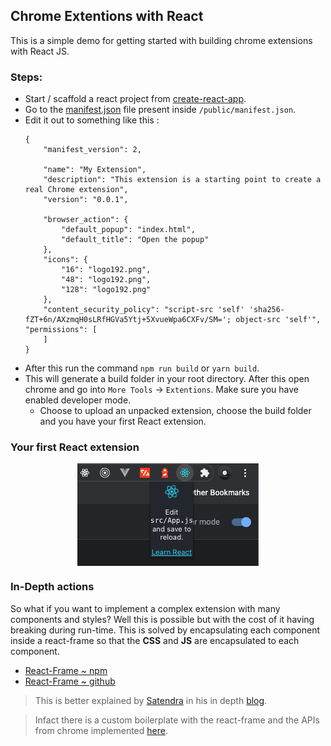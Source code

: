 ## Chrome Extentions with React 
This is a simple demo for getting started with building chrome extensions with React JS.

### Steps: 
- Start / scaffold a react project from [create-react-app](https://reactjs.org/docs/create-a-new-react-app.html).
- Go to the [manifest.json](/public/manifest.json) file present inside `/public/manifest.json`.
- Edit it out to something like this :
    ```
    {
        "manifest_version": 2,

        "name": "My Extension",
        "description": "This extension is a starting point to create a real Chrome extension",
        "version": "0.0.1",

        "browser_action": {
            "default_popup": "index.html",
            "default_title": "Open the popup"
        },
        "icons": {
            "16": "logo192.png",
            "48": "logo192.png",
            "128": "logo192.png"
        },
        "content_security_policy": "script-src 'self' 'sha256-fZT+6n/AXzmqH0sLRfHGVa5Ytj+5XvueWpa6CXFv/SM='; object-src 'self'",  "permissions": [
        ]
    }
    ``` 
- After this run the command `npm run build` or `yarn build`.
- This will generate a build folder in your root directory. After this open chrome and go into `More Tools` -> `Extentions`. Make sure you have enabled developer mode.
  - Choose to upload an unpacked extension, choose the build folder and you have your first React extension.

### Your first React extension

<p align="center">
    <img src="./public/extention.png" alt="example" align="center"/>
</p>

### In-Depth actions

So what if you want to implement a complex extension with many components and styles? 
Well this is possible but with the cost of it having breaking during run-time. This is solved by encapsulating each component inside a react-frame so that the **CSS** and **JS** are encapsulated to each component.

- [React-Frame ~ npm](https://www.npmjs.com/package/react-frame-component)
- [React-Frame ~ github](https://github.com/ryanseddon/react-frame-component)

> This is better explained by [Satendra](https://github.com/satendra02) in his in depth [blog](https://itnext.io/create-chrome-extension-with-reactjs-using-inject-page-strategy-137650de1f39).

> Infact there is a custom boilerplate with the react-frame and the APIs from chrome implemented [here](https://github.com/satendra02/react-chrome-extension).